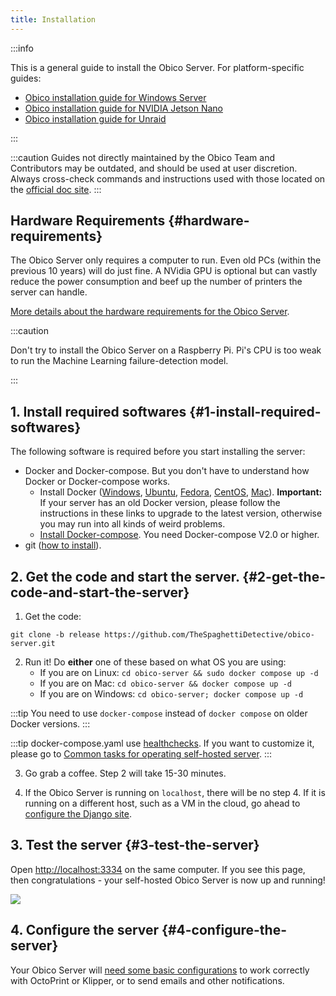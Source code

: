 ```yaml
---
title: Installation
---
```


:::info

This is a general guide to install the Obico Server. For platform-specific guides:

- [Obico installation guide for Windows Server](platform-specific/server_2019.md)
- [Obico installation guide for NVIDIA Jetson Nano](platform-specific/jetson_guide.md)
- [Obico installation guide for Unraid](platform-specific/unraid_guide.md)

:::

:::caution
Guides not directly maintained by the Obico Team and Contributors may be outdated, and should be used at user discretion. Always cross-check commands and instructions used with those located on the [official doc site](https://www.obico.io/docs/server-guides/).
:::

## Hardware Requirements {#hardware-requirements}

The Obico Server only requires a computer to run. Even old PCs (within the previous 10 years) will do just fine. A NVidia GPU is optional but can vastly reduce the power consumption and beef up the number of printers the server can handle.

[More details about the hardware requirements for the Obico Server](hardware-requirements.md).

:::caution

Don't try to install the Obico Server on a Raspberry Pi. Pi's CPU is too weak to run the Machine Learning failure-detection model.

:::

## 1. Install required softwares {#1-install-required-softwares}

The following software is required before you start installing the server:

- Docker and Docker-compose. But you don't have to understand how Docker or Docker-compose works.
    - Install Docker ([Windows](https://docs.docker.com/docker-for-windows/install/), [Ubuntu](https://docs.docker.com/install/linux/docker-ce/ubuntu/), [Fedora](https://docs.docker.com/engine/install/fedora/), [CentOS](https://docs.docker.com/engine/install/centos/), [Mac](https://docs.docker.com/docker-for-mac/install/)). **Important:** If your server has an old Docker version, please follow the instructions in these links to upgrade to the latest version, otherwise you may run into all kinds of weird problems.
    - [Install Docker-compose](https://docs.docker.com/compose/install/). You need Docker-compose V2.0 or higher.
- git ([how to install](https://git-scm.com/downloads)).


## 2. Get the code and start the server. {#2-get-the-code-and-start-the-server}

1. Get the code:

```
git clone -b release https://github.com/TheSpaghettiDetective/obico-server.git
```

2. Run it! Do **either** one of these based on what OS you are using:
    - If you are on Linux: `cd obico-server && sudo docker compose up -d`
    - If you are on Mac: `cd obico-server && docker compose up -d`
    - If you are on Windows: `cd obico-server; docker compose up -d`

:::tip
You need to use `docker-compose` instead of `docker compose` on older Docker versions.
:::

:::tip
docker-compose.yaml use [healthchecks](https://docs.docker.com/reference/compose-file/services/#healthcheck). If you want to customize it, please go to [Common tasks for operating self-hosted server](https://www.obico.io/docs/server-guides/ops/#customize-healthchecks).
:::

3. Go grab a coffee. Step 2 will take 15-30 minutes.

4. If the Obico Server is running on `localhost`, there will be no step 4. If it is running on a different host, such as a VM in the cloud, go ahead to [configure the Django site](configure.md#django-site).

## 3. Test the server {#3-test-the-server}

Open [http://localhost:3334](http://localhost:3334) on the same computer. If you see this page, then congratulations - your self-hosted Obico Server is now up and running!

![](/img/server-guides/login-page.png)

## 4. Configure the server {#4-configure-the-server}

Your Obico Server will [need some basic configurations](configure.md) to work correctly with OctoPrint or Klipper, or to send emails and other notifications.
